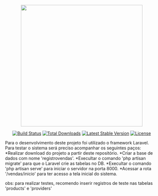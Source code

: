 <p align="center"><img src="https://res.cloudinary.com/dtfbvvkyp/image/upload/v1566331377/laravel-logolockup-cmyk-red.svg" width="400"></p>

<p align="center">
<a href="https://travis-ci.org/laravel/framework"><img src="https://travis-ci.org/laravel/framework.svg" alt="Build Status"></a>
<a href="https://packagist.org/packages/laravel/framework"><img src="https://poser.pugx.org/laravel/framework/d/total.svg" alt="Total Downloads"></a>
<a href="https://packagist.org/packages/laravel/framework"><img src="https://poser.pugx.org/laravel/framework/v/stable.svg" alt="Latest Stable Version"></a>
<a href="https://packagist.org/packages/laravel/framework"><img src="https://poser.pugx.org/laravel/framework/license.svg" alt="License"></a>
</p>



Para o desenvolvimento deste projeto foi utilizado o framework Laravel. 
Para testar o sistema será preciso acompanhar os seguintes paços:
*Realizar download do projeto a partir deste repositório.
*Criar a base de dados com nome 'registrovendas'.
*Execultar o comando 'php artisan migrate' para que o Laravel crie as tabelas no DB.
*Execultar o comando 'php artisan serve' para iniciar o servidor na porta 8000.
*Acessar a rota '/vendas/inicio' para ter acesso a tela inicial do sistema.

obs: para realizar testes, recomendo inserir registros de teste nas tabelas 'products' e 'providers'

